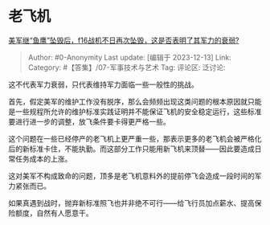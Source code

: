 # 老飞机
[美军继“鱼鹰”坠毁后，f16战机不日再次坠毁，这是否表明了其军力的衰弱?](https://www.zhihu.com/question/634406327/answer/3322702210)

> Author: #0-Anonymity
> Last update: [编辑于 2023-12-13]
> Link:
> Category: #【答集】/07-军事技术与艺术 
> Tag:
> 评论区:
> 泛讨论:

这不代表军力衰弱，只代表维持军力面临一些一般性的挑战。

首先，假定美军的维护工作没有脱序，那么会频频出现这类问题的根本原因就只能是一些规程所允许的维护标准实践证明并不能保证飞机的安全稳定运行，这些标准要进行进一步的调整，放飞条件要卡得更严格一些。

这个问题在一些已经停产的老飞机上更严重一些，那表示更多的老飞机会被严格化后的新标准卡住，不能执勤。而这部分工作只能用新飞机来顶替——因此要造成日常任务成本的上涨。

这对美军不构成致命的问题，顶多是老飞机意料外的提前停飞会造成一段时间的军力紧张而已。

如果真遇到战时，抛弃新标准照飞也并非绝不可行——给飞行员加点薪水、提高保险额度，自然有人愿意干。
